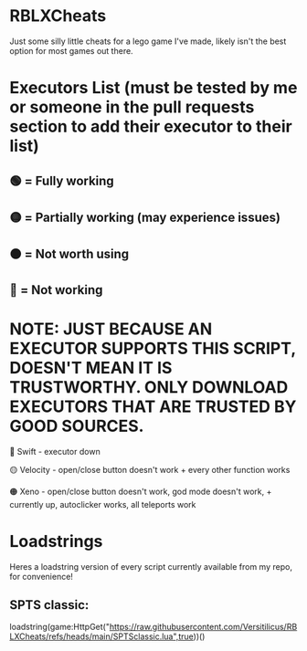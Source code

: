 # RBLXCheats
Just some silly little cheats for a lego game I've made, likely isn't the best option for most games out there.

# Executors List (must be tested by me or someone in the pull requests section to add their executor to their list)
## 🟢 = Fully working
## 🟡 = Partially working (may experience issues)
## 🟠 = Not worth using
## 🔴 = Not working
# NOTE: JUST BECAUSE AN EXECUTOR SUPPORTS THIS SCRIPT, DOESN'T MEAN IT IS TRUSTWORTHY. ONLY DOWNLOAD EXECUTORS THAT ARE TRUSTED BY GOOD SOURCES.
🔴 Swift - executor down

🟡 Velocity - open/close button doesn't work + every other function works

🟠 Xeno - open/close button doesn't work, god mode doesn't work, + currently up, autoclicker works, all teleports work

# Loadstrings
 Heres a loadstring version of every script currently available from my repo, for convenience!

## SPTS classic:
loadstring(game:HttpGet("https://raw.githubusercontent.com/Versitilicus/RBLXCheats/refs/heads/main/SPTSclassic.lua",true))()
